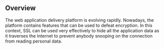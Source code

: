 ## Overview

The web application delivery platform is evolving rapidly. Nowadays, the platform contains features that can be used to defeat encryption. In this context, SSL can be used very effectively to hide all the application data as it traverses the Internet to prevent anybody snooping on the connection from reading personal data.
